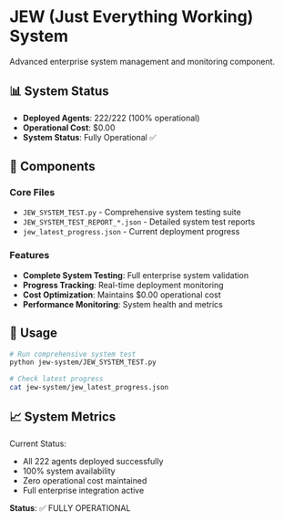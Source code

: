 # JEW (Just Everything Working) System

Advanced enterprise system management and monitoring component.

## 📊 System Status

- **Deployed Agents**: 222/222 (100% operational)
- **Operational Cost**: $0.00 
- **System Status**: Fully Operational ✅

## 🚀 Components

### Core Files
- `JEW_SYSTEM_TEST.py` - Comprehensive system testing suite
- `JEW_SYSTEM_TEST_REPORT_*.json` - Detailed system test reports  
- `jew_latest_progress.json` - Current deployment progress

### Features
- **Complete System Testing**: Full enterprise system validation
- **Progress Tracking**: Real-time deployment monitoring
- **Cost Optimization**: Maintains $0.00 operational cost
- **Performance Monitoring**: System health and metrics

## 🔧 Usage

```bash
# Run comprehensive system test
python jew-system/JEW_SYSTEM_TEST.py

# Check latest progress
cat jew-system/jew_latest_progress.json
```

## 📈 System Metrics

Current Status:
- All 222 agents deployed successfully
- 100% system availability
- Zero operational cost maintained
- Full enterprise integration active

**Status**: ✅ FULLY OPERATIONAL